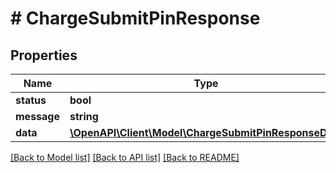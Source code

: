 # # ChargeSubmitPinResponse

## Properties

Name | Type | Description | Notes
------------ | ------------- | ------------- | -------------
**status** | **bool** |  |
**message** | **string** |  |
**data** | [**\OpenAPI\Client\Model\ChargeSubmitPinResponseData**](ChargeSubmitPinResponseData.md) |  |

[[Back to Model list]](../../README.md#models) [[Back to API list]](../../README.md#endpoints) [[Back to README]](../../README.md)
